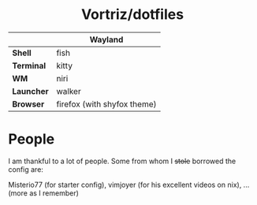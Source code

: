 <h1 align="center">Vortriz/dotfiles</h1>

|              | Wayland                    |
|--------------|----------------------------|
| **Shell**    | fish                       |
| **Terminal** | kitty                      |
| **WM**       | niri                       |
| **Launcher** | walker                     |
| **Browser**  | firefox (with shyfox theme)|

# People

I am thankful to a lot of people. Some from whom I ~~stole~~ borrowed the config are:

Misterio77 (for starter config), vimjoyer (for his excellent videos on nix), ... (more as I remember)